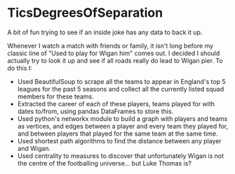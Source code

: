 # TicsDegreesOfSeparation
A bit of fun trying to see if an inside joke has any data to back it up.

Whenever I watch a match with friends or family, it isn't long before my classic line of "Used to play for Wigan him" comes out. I decided I should actually try to look it up and see if all roads really do lead to Wigan pier. To do this I:
* Used BeautifulSoup to scrape all the teams to appear in England's top 5 leagues for the past 5 seasons and collect all the currently listed squad members for these teams.
* Extracted the career of each of these players, teams played for with dates to/from, using pandas DataFrames to store this.
* Used python's networkx module to build a graph with players and teams as vertices, and edges between a player and every team they played for, and between players that played for the same team at the same time.
* Used shortest path algorithms to find the distance between any player and Wigan.
* Used centrality to measures to discover that unfortunately Wigan is not the centre of the footballing universe... but Luke Thomas is?
